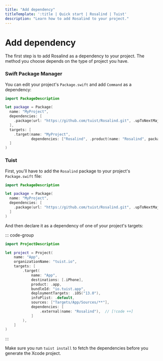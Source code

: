 ```yaml
---
title: "Add dependency"
titleTemplate: ':title | Quick start | Rosalind | Tuist'
description: "Learn how to add Rosalind to your project."
---
```


# Add dependency

The first step is to add Rosalind as a dependency to your project. The method you choose depends on the type of project you have.

### Swift Package Manager

You can edit your project's `Package.swift` and add `Command` as a dependency:

```swift
import PackageDescription

let package = Package(
  name: "MyProject",
  dependencies: [
    .package(url: "https://github.com/tuist/Rosalind.git", .upToNextMajor(from: "0.1.0")) // [!code ++]
  ],
  targets: [
    .target(name: "MyProject",
            dependencies: ["Rosalind", .product(name: "Rosalind", package: "Rosalind")]), // [!code ++]
  ]
)
```

### Tuist

First, you'll have to add the `Rosalind` package to your project's `Package.swift` file:

```swift
import PackageDescription

let package = Package(
  name: "MyProject",
  dependencies: [
    .package(url: "https://github.com/tuist/Rosalind.git", .upToNextMajor(from: "0.1.0")) // [!code ++]
  ]
)
```

And then declare it as a dependency of one of your project's targets:

::: code-group
```swift [Project.swift]
import ProjectDescription

let project = Project(
    name: "App",
    organizationName: "tuist.io",
    targets: [
        .target(
            name: "App",
            destinations: [.iPhone],
            product: .app,
            bundleId: "io.tuist.app",
            deploymentTargets: .iOS("13.0"),
            infoPlist: .default,
            sources: ["Targets/App/Sources/**"],
            dependencies: [
                .external(name: "Rosalind"),  // [!code ++]
            ]
        ),
    ]
)
```
:::

Make sure you run `tuist install` to fetch the dependencies before you generate the Xcode project.
